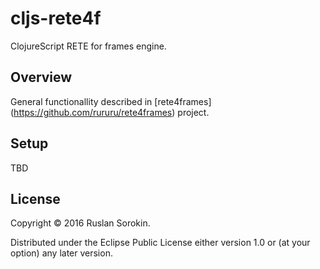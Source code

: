 # cljs-rete4f

ClojureScript RETE for frames engine.

## Overview

General functionallity described in [rete4frames] (https://github.com/rururu/rete4frames) project.

## Setup

TBD

## License

Copyright © 2016 Ruslan Sorokin.

Distributed under the Eclipse Public License either version 1.0 or (at your option) any later version.
